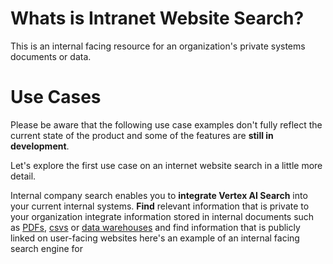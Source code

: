 # Whats is Intranet Website Search?

This is an internal facing resource for an organization's private systems documents or data. 

# Use Cases

Please be aware that the following use case examples don't fully reflect the current state of the product and some of the features are **still in development**.


Let's explore the first use case on an internet website search in a little more detail.

Internal company search enables you to **integrate Vertex AI Search** into your current internal systems. **Find** relevant information that is private to your organization integrate information stored in internal documents such as <ins>PDFs</ins>, <ins>csvs</ins> or <ins>data warehouses</ins> and find information that is publicly linked on user-facing websites here's an example of an internal facing search engine for
